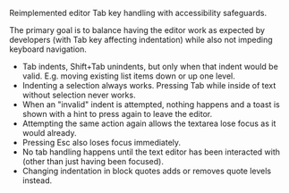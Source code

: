 Reimplemented editor Tab key handling with accessibility safeguards.

The primary goal is to balance having the editor work as expected by developers (with Tab key affecting indentation) while also not impeding keyboard navigation.

* Tab indents, Shift+Tab unindents, but only when that indent would be valid. E.g. moving existing list items down or up one level.
* Indenting a selection always works. Pressing Tab while inside of text without selection never works.
* When an "invalid" indent is attempted, nothing happens and a toast is shown with a hint to press again to leave the editor.
* Attempting the same action again allows the textarea lose focus as it would already.
* Pressing Esc also loses focus immediately.
* No tab handling happens until the text editor has been interacted with (other than just having been focused).
* Changing indentation in block quotes adds or removes quote levels instead.
